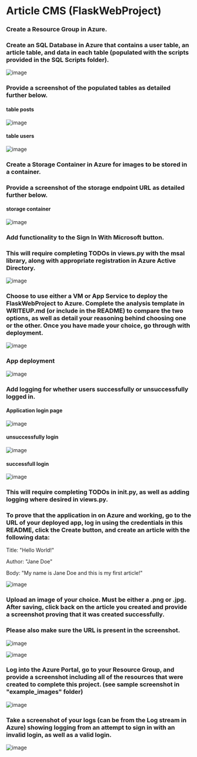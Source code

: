 # Article CMS (FlaskWebProject)
### Create a Resource Group in Azure.
### Create an SQL Database in Azure that contains a user table, an article table, and data in each table (populated with the scripts provided in the SQL Scripts folder).
![image](https://user-images.githubusercontent.com/18415884/119339179-8dcd6b00-bc99-11eb-803d-3f6831ff93b2.png)

### Provide a screenshot of the populated tables as detailed further below.
#### table posts
![image](https://user-images.githubusercontent.com/18415884/119339317-ae95c080-bc99-11eb-820a-1a192b5dad23.png)


#### table users
![image](https://user-images.githubusercontent.com/18415884/119339352-b7869200-bc99-11eb-81f8-9afec356ff25.png)


### Create a Storage Container in Azure for images to be stored in a container.
### Provide a screenshot of the storage endpoint URL as detailed further below.
#### storage container
![image](https://user-images.githubusercontent.com/18415884/119339404-c79e7180-bc99-11eb-9f7e-bde3a4fe3330.png)



### Add functionality to the Sign In With Microsoft button.
### This will require completing TODOs in views.py with the msal library, along with appropriate registration in Azure Active Directory.
![image](https://user-images.githubusercontent.com/18415884/119348159-26b5b380-bca5-11eb-8890-8b6ee887b348.png)


### Choose to use either a VM or App Service to deploy the FlaskWebProject to Azure. Complete the analysis template in WRITEUP.md (or include in the README) to compare the two options, as well as detail your reasoning behind choosing one or the other. Once you have made your choice, go through with deployment.
![image](https://user-images.githubusercontent.com/18415884/119350366-e86dc380-bca7-11eb-9ba1-a9309a00675a.png)


### App deployment
![image](https://user-images.githubusercontent.com/18415884/119350525-1f43d980-bca8-11eb-9a0e-48befe8ec8b6.png)


### Add logging for whether users successfully or unsuccessfully logged in.
#### Application login page
![image](https://user-images.githubusercontent.com/18415884/119351597-536bca00-bca9-11eb-9283-ba0a805ee2b3.png)


#### unsuccessfully login
![image](https://user-images.githubusercontent.com/18415884/119361109-f75a7300-bcb3-11eb-90d4-666115000369.png)


#### successfull login
![image](https://user-images.githubusercontent.com/18415884/119362381-4ce34f80-bcb5-11eb-841a-bc182cb11fb5.png)



### This will require completing TODOs in __init__.py, as well as adding logging where desired in views.py.
### To prove that the application in on Azure and working, go to the URL of your deployed app, log in using the credentials in this README, click the Create button, and create an article with the following data:
Title: "Hello World!"

Author: "Jane Doe"

Body: "My name is Jane Doe and this is my first article!"

![image](https://user-images.githubusercontent.com/18415884/119362179-1c031a80-bcb5-11eb-8a50-7b7fe5ad9045.png)


### Upload an image of your choice. Must be either a .png or .jpg. After saving, click back on the article you created and provide a screenshot proving that it was created successfully.
### Please also make sure the URL is present in the screenshot.
![image](https://user-images.githubusercontent.com/18415884/119394006-5fbc4b00-bcda-11eb-8afd-e254084646e6.png)

![image](https://user-images.githubusercontent.com/18415884/119398475-48805c00-bce0-11eb-8c75-e498a9eb4ad7.png)



### Log into the Azure Portal, go to your Resource Group, and provide a screenshot including all of the resources that were created to complete this project. (see sample screenshot in "example_images" folder)
![image](https://user-images.githubusercontent.com/18415884/119394164-8e3a2600-bcda-11eb-8997-70e8a9152e13.png)




### Take a screenshot of your logs (can be from the Log stream in Azure) showing logging from an attempt to sign in with an invalid login, as well as a valid login.
![image](https://user-images.githubusercontent.com/18415884/119398334-17a02700-bce0-11eb-91fe-c79a6d78d202.png)





